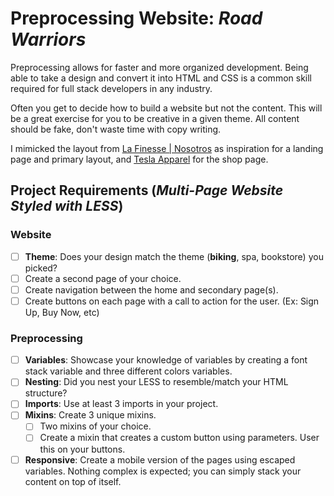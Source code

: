 # Preprocessing Website: *Road Warriors*

Preprocessing allows for faster and more organized development.  Being able to take a design and convert it into HTML and CSS is a common skill required for full stack developers in any industry.

Often you get to decide how to build a website but not the content.  This will be a great exercise for you to be creative in a given theme.  All content should be fake, don't waste time with copy writing.

I mimicked the layout from [La Finesse | Nosotros](https://lafinesse.es/nosotros) as inspiration for a landing page and primary layout, and [Tesla Apparel](https://shop.tesla.com/us/en/category/apparel.html) for the shop page.

## Project Requirements (*Multi-Page Website Styled with LESS*)

### Website
- [ ] **Theme**: Does your design match the theme (**biking**, spa, bookstore) you picked?
- [ ] Create a second page of your choice.
- [ ] Create navigation between the home and secondary page(s).
- [ ] Create buttons on each page with a call to action for the user. (Ex: Sign Up, Buy Now, etc)

### Preprocessing
- [ ] **Variables**: Showcase your knowledge of variables by creating a font stack variable and three different colors variables.
- [ ] **Nesting**: Did you nest your LESS to resemble/match your HTML structure?
- [ ] **Imports**: Use at least 3 imports in your project.
- [ ] **Mixins**: Create 3 unique mixins.
  - [ ] Two mixins of your choice.
  - [ ] Create a mixin that creates a custom button using parameters. User this on your buttons.
- [ ] **Responsive**: Create a mobile version of the pages using escaped variables. Nothing complex is expected; you can simply stack your content on top of itself.